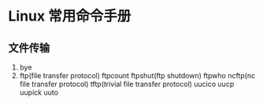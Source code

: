 # Linux 常用命令手册
## 文件传输
  1. bye
  1. ftp(file transfer protocol) 
  ftpcount
  ftpshut(ftp shutdown)
  ftpwho
  ncftp(nc file transfer protocol)
  tftp(trivial file transfer protocol)
  uucico
  uucp
  uupick
  uuto
